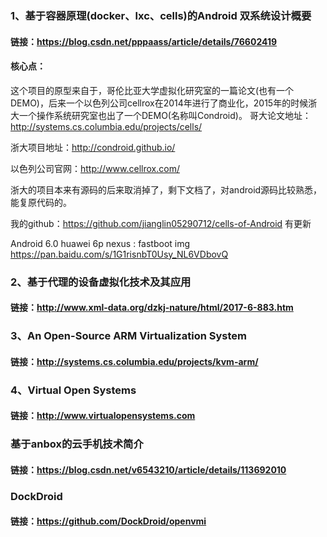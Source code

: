 ### 1、基于容器原理(docker、lxc、cells)的Android 双系统设计概要

#### 链接：https://blog.csdn.net/pppaass/article/details/76602419

#### 核心点：
这个项目的原型来自于，哥伦比亚大学虚拟化研究室的一篇论文(也有一个DEMO)，后来一个以色列公司cellrox在2014年进行了商业化，2015年的时候浙大一个操作系统研究室也出了一个DEMO(名称叫Condroid)。
哥大论文地址：http://systems.cs.columbia.edu/projects/cells/

浙大项目地址：http://condroid.github.io/

以色列公司官网：http://www.cellrox.com/

浙大的项目本来有源码的后来取消掉了，剩下文档了，对android源码比较熟悉，能复原代码的。

我的github：https://github.com/jianglin05290712/cells-of-Android 有更新

Android 6.0 huawei 6p nexus : fastboot img  https://pan.baidu.com/s/1G1risnbT0Usy_NL6VDbovQ

### 2、基于代理的设备虚拟化技术及其应用

#### 链接：http://www.xml-data.org/dzkj-nature/html/2017-6-883.htm

### 3、An Open-Source ARM Virtualization System

#### 链接：http://systems.cs.columbia.edu/projects/kvm-arm/

### 4、Virtual Open Systems

#### 链接：http://www.virtualopensystems.com

### 基于anbox的云手机技术简介
#### 链接：https://blog.csdn.net/v6543210/article/details/113692010

### DockDroid
#### 链接：https://github.com/DockDroid/openvmi
